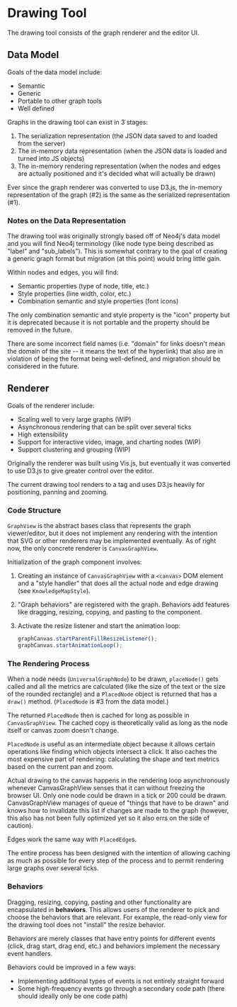 # Drawing Tool

The drawing tool consists of the graph renderer and the editor UI.

## Data Model

Goals of the data model include:

-   Semantic
-   Generic
-   Portable to other graph tools
-   Well defined

Graphs in the drawing tool can exist in 3 stages:

1. The serialization representation (the JSON data saved to and loaded from the server)
2. The in-memory data representation (when the JSON data is loaded and turned into JS objects)
3. The in-memory rendering representation (when the nodes and edges are actually positioned and it's
   decided what will actually be drawn)

Ever since the graph renderer was converted to use D3.js, the in-memory representation of the
graph (#2) is the same as the serialized representation (#1).

### Notes on the Data Representation

The drawing tool was originally strongly based off of Neo4j's data model and you will find Neo4j
terminology (like node type being described as "label" and "sub_labels"). This is somewhat contrary
to the goal of creating a generic graph format but migration (at this point) would bring little
gain.

Within nodes and edges, you will find:

-   Semantic properties (type of node, title, etc.)
-   Style properties (line width, color, etc.)
-   Combination semantic and style properties (font icons)

The only combination semantic and style property is the "icon" property but it is deprecated because
it is not portable and the property should be removed in the future.

There are some incorrect field names (i.e. "domain" for links doesn't mean the domain of the site --
it means the text of the hyperlink) that also are in violation of being the format being
well-defined, and migration should be considered in the future.

## Renderer

Goals of the renderer include:

-   Scaling well to very large graphs (WIP)
-   Asynchronous rendering that can be split over several ticks
-   High extensibility
-   Support for interactive video, image, and charting nodes (WIP)
-   Support clustering and grouping (WIP)

Originally the renderer was built using Vis.js, but eventually it was converted to use D3.js to give
greater control over the editor.

The current drawing tool renders to a <canvas> tag and uses D3.js heavily for positioning, panning
and zooming.

### Code Structure

`GraphView` is the abstract bases class that represents the graph viewer/editor, but it does not
implement any rendering with the intention that SVG or other renderers may be implemented
eventually. As of right now, the only concrete renderer is `CanvasGraphView`.

Initialization of the graph component involves:

1. Creating an instance of `CanvasGraphView` with a `<canvas>` DOM element and a "style handler"
   that does all the actual node and edge drawing (see `KnowledgeMapStyle`).

2. "Graph behaviors" are registered with the graph. Behaviors add features like dragging, resizing,
   copying, and pasting to the component.

3. Activate the resize listener and start the animation loop:

    ```typescript
    graphCanvas.startParentFillResizeListener();
    graphCanvas.startAnimationLoop();
    ```

### The Rendering Process

When a node needs (`UniversalGraphNode`) to be drawn, `placeNode()` gets called and all the metrics
are calculated (like the size of the text or the size of the rounded rectangle) and a `PlacedNode`
object is returned that has a `draw()` method. (`PlacedNode` is #3 from the data model.)

The returned `PlacedNode` then is cached for long as possible in `CanvasGraphView`. The cached copy
is theoretically valid as long as the node itself or canvas zoom doesn't change.

`PlacedNode` is useful as an intermediate object because it allows certain operations like finding
which objects intersect a click. It also caches the most expensive part of rendering: calculating
the shape and text metrics based on the current pan and zoom.

Actual drawing to the canvas happens in the rendering loop asynchronously whenever CanvasGraphView
senses that it can without freezing the browser UI. Only one node could be drawn in a tick or 200
could be drawn. CanvasGraphView manages of queue of "things that have to be drawn" and knows how to
invalidate this list if changes are made to the graph (however, this also has not been fully
optimized yet so it also errs on the side of caution).

Edges work the same way with `PlacedEdge`s.

The entire process has been designed with the intention of allowing caching as much as possible for
every step of the process and to permit rendering large graphs over several ticks.

### Behaviors

Dragging, resizing, copying, pasting and other functionality are encapsulated in **behaviors**. This
allows users of the renderer to pick and choose the behaviors that are relevant. For example, the
read-only view for the drawing tool does not "install" the resize behavior.

Behaviors are merely classes that have entry points for different events (click, drag start, drag
end, etc.) and behaviors implement the necessary event handlers.

Behaviors could be improved in a few ways:

-   Implementing additional types of events is not entirely straight forward
-   Some high-frequency events go through a secondary code path (there should ideally only be one code
    path)
